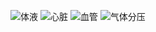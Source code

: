 ![体液](https://cdn.jsdelivr.net/gh/sakurakouji-luna/pic@main/bio/体液.png)
![心脏](https://cdn.jsdelivr.net/gh/sakurakouji-luna/pic@main/bio/心脏.jpg)
![血管](https://cdn.jsdelivr.net/gh/sakurakouji-luna/pic@main/bio/血管.jpg)
![气体分压](https://cdn.jsdelivr.net/gh/sakurakouji-luna/pic@main/bio/气体分压.png)
